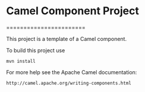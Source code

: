 # Camel Component Project
=======================

This project is a template of a Camel component.

To build this project use

    mvn install

For more help see the Apache Camel documentation:

    http://camel.apache.org/writing-components.html
    
